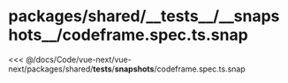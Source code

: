 # packages/shared/\_\_tests\_\_/\_\_snapshots\_\_/codeframe.spec.ts.snap

<<< @/docs/Code/vue-next/vue-next/packages/shared/__tests__/__snapshots__/codeframe.spec.ts.snap
